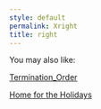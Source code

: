 ```yaml
---
style: default
permalink: Xright
title: right
---
```

You may also like:

[Termination_Order](http://scp-wiki.net/termination-order)

[Home for the Holidays](http://scp-wiki.net/theres-no-place-like)
